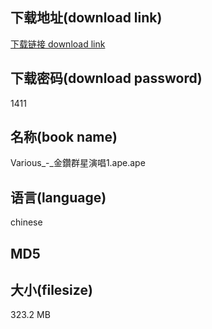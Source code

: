 ## 下载地址(download link)
[下载链接 download link](https://tutu365.netlify.app/?s=Various_-_%E9%87%91%E9%91%BD%E7%BE%A4%E6%98%9F%E6%BC%94%E5%94%B11.ape)

## 下载密码(download password)
1411

## 名称(book name)
Various_-_金鑽群星演唱1.ape.ape

## 语言(language)
chinese

## MD5


## 大小(filesize)
323.2 MB
